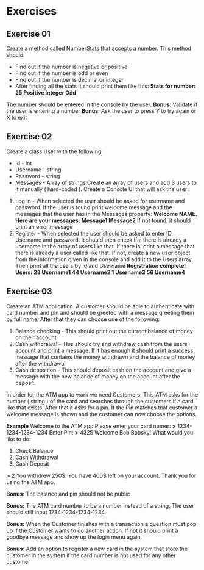 # Exercises
## Exercise 01
Create a method called NumberStats that accepts a number. This method should:
* Find out if the number is negative or positive
* Find out if the number is odd or even
* Find out if the number is decimal or integer
* After finding all the stats it should print them like this:
**Stats for number: 25
Positive
Integer
Odd**

The number should be entered in the console by the user.
**Bonus**: Validate if the user is entering a number
**Bonus**: Ask the user to press Y to try again or X to exit

## Exercise 02
Create a class User with the following:
* Id - int
* Username - string
* Password - string
* Messages - Array of strings
Create an array of users and add 3 users to it manually ( hard-coded ).
Create a Console UI that will ask the user:
1) Log in - When selected the user should be asked for username and password. If the user is found print welcome message and the messages that the user has in the Messages property:
**Welcome NAME. Here are your messages:
Message1
Message2**
If not found, it should print an error message
2) Register - When selected the user should be asked to enter ID, Username and password. It should then check if a there is already a username in the array of users like that. If there is, print a message that there is already a user called like that. If not, create a new user object from the information given in the console and add it to the Users array. Then print all the users by Id and Username
**Registration complete! Users:
23 Username1
44 Username2
1 Username3
56 Username4**

## Exercise 03
Create an ATM application. A customer should be able to authenticate with card number and pin and should be greeted with a message greeting them by full name. After that they can choose one of the following:
1) Balance checking - This should print out the current balance of money on their account
2) Cash withdrawal - This should try and withdraw cash from the users account and print a message. If it has enough it should print a success message that contains the money withdrawn and the balance of money after the withdrawal  
3) Cash deposition - This should deposit cash on the account and give a message with the new balance of money on the account after the deposit.

In order for the ATM app to work we need Customers. This ATM asks for the number ( string ) of the card and searches through the customers if a card like that exists. After that it asks for a pin. If the Pin matches that customer a welcome message is shown and the customer can now choose the options.

**Example**
Welcome to the ATM app
Please enter your card numer:
**\>** 1234-1234-1234-1234
Enter Pin:
**\>** 4325
Welcome Bob Bobsky!
What would you like to do:
1) Check Balance
2) Cash Withdrawal
3) Cash Deposit

**\>** 2
You withdrew 250\$. You have 400\$ left on your account.
Thank you for using the ATM app.
 
**Bonus:** The balance and pin should not be public

**Bonus:** The ATM card number to be a number instead of a string. The user should still input 1234-1234-1234-1234.

**Bonus:** When the Customer finishes with a transaction a question must pop up if the Customer wants to do another action. If not it should print a goodbye message and show up the login menu again.

**Bonus:** Add an option to register a new card in the system that store the customer in the system if the card number is not used for any other customer
